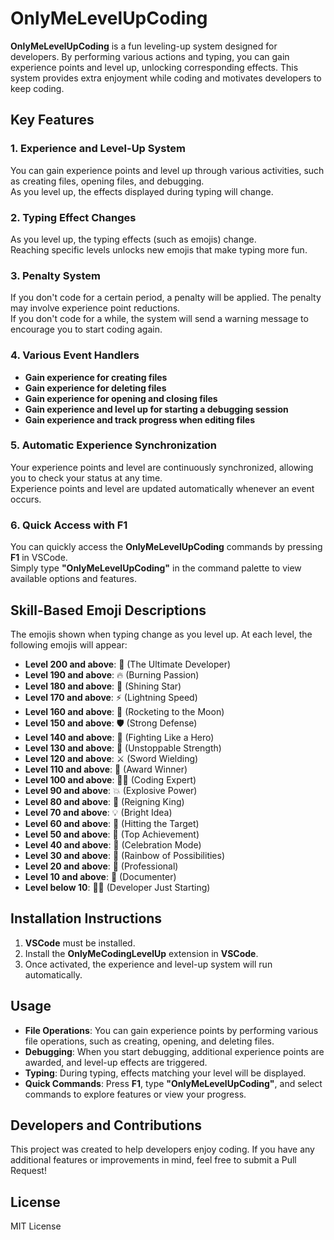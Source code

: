 # OnlyMeLevelUpCoding

**OnlyMeLevelUpCoding** is a fun leveling-up system designed for developers. By performing various actions and typing, you can gain experience points and level up, unlocking corresponding effects. This system provides extra enjoyment while coding and motivates developers to keep coding.

## Key Features

### 1. Experience and Level-Up System
You can gain experience points and level up through various activities, such as creating files, opening files, and debugging.  
As you level up, the effects displayed during typing will change.

### 2. Typing Effect Changes
As you level up, the typing effects (such as emojis) change.  
Reaching specific levels unlocks new emojis that make typing more fun.

### 3. Penalty System
If you don't code for a certain period, a penalty will be applied. The penalty may involve experience point reductions.  
If you don't code for a while, the system will send a warning message to encourage you to start coding again.

### 4. Various Event Handlers
- **Gain experience for creating files**
- **Gain experience for deleting files**
- **Gain experience for opening and closing files**
- **Gain experience and level up for starting a debugging session**
- **Gain experience and track progress when editing files**

### 5. Automatic Experience Synchronization
Your experience points and level are continuously synchronized, allowing you to check your status at any time.  
Experience points and level are updated automatically whenever an event occurs.

### 6. Quick Access with F1
You can quickly access the **OnlyMeLevelUpCoding** commands by pressing **F1** in VSCode.  
Simply type **"OnlyMeLevelUpCoding"** in the command palette to view available options and features.

## Skill-Based Emoji Descriptions

The emojis shown when typing change as you level up. At each level, the following emojis will appear:

- **Level 200 and above**: 💎 (The Ultimate Developer)
- **Level 190 and above**: 🔥 (Burning Passion)
- **Level 180 and above**: 🌟 (Shining Star)
- **Level 170 and above**: ⚡ (Lightning Speed)
- **Level 160 and above**: 🚀 (Rocketing to the Moon)
- **Level 150 and above**: 🛡️ (Strong Defense)
- **Level 140 and above**: 🦸 (Fighting Like a Hero)
- **Level 130 and above**: 💪 (Unstoppable Strength)
- **Level 120 and above**: ⚔️ (Sword Wielding)
- **Level 110 and above**: 🏅 (Award Winner)
- **Level 100 and above**: 🧑‍💻 (Coding Expert)
- **Level 90 and above**: 💥 (Explosive Power)
- **Level 80 and above**: 👑 (Reigning King)
- **Level 70 and above**: 💡 (Bright Idea)
- **Level 60 and above**: 🎯 (Hitting the Target)
- **Level 50 and above**: 🥇 (Top Achievement)
- **Level 40 and above**: 🎉 (Celebration Mode)
- **Level 30 and above**: 🌈 (Rainbow of Possibilities)
- **Level 20 and above**: 💼 (Professional)
- **Level 10 and above**: 📝 (Documenter)
- **Level below 10**: 🧑‍💻 (Developer Just Starting)

## Installation Instructions

1. **VSCode** must be installed.
2. Install the **OnlyMeCodingLevelUp** extension in **VSCode**.
3. Once activated, the experience and level-up system will run automatically.

## Usage

- **File Operations**: You can gain experience points by performing various file operations, such as creating, opening, and deleting files.
- **Debugging**: When you start debugging, additional experience points are awarded, and level-up effects are triggered.
- **Typing**: During typing, effects matching your level will be displayed.
- **Quick Commands**: Press **F1**, type **"OnlyMeLevelUpCoding"**, and select commands to explore features or view your progress.

## Developers and Contributions

This project was created to help developers enjoy coding. If you have any additional features or improvements in mind, feel free to submit a Pull Request!

## License

MIT License

